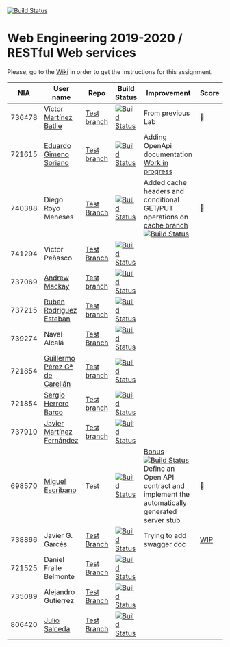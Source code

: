 [![Build Status](https://travis-ci.org/UNIZAR-30246-WebEngineering/lab3-restful-ws.svg?branch=master)](https://travis-ci.org/UNIZAR-30246-WebEngineering/lab3-restful-ws)
# Web Engineering 2019-2020 / RESTful Web services
Please, go to the [Wiki](https://github.com/UNIZAR-30246-WebEngineering/lab3-restful-ws/wiki) in order to get the instructions for this assignment.

| NIA    | User name | Repo | Build Status | Improvement | Score
|--------|-----------|------|--------------|-------------|--------
|736478  | [Víctor Martínez Batlle](https://github.com/vmbatlle/) | [Test branch](https://github.com/vmbatlle/lab3-restful-ws/tree/test)    | [![Build Status](https://travis-ci.org/vmbatlle/lab3-restful-ws.svg?branch=test)](https://travis-ci.org/vmbatlle/lab3-restful-ws) | From previous Lab | :gift:    
|721615  | [Eduardo Gimeno Soriano](https://github.com/Edu7216) | [Test branch](https://github.com/Edu7216/lab3-restful-ws/tree/test) | [![Build Status](https://www.travis-ci.com/Edu7216/lab3-restful-ws.svg?branch=test)](https://www.travis-ci.com/Edu7216/lab3-restful-ws) | Adding OpenApi documentation [Work in progress](https://github.com/Edu7216/lab3-restful-ws/tree/openapi) |
|740388  | Diego Royo Meneses | [Test Branch](https://github.com/diegoroyo/lab3-restful-ws/tree/test)    | [![Build Status](https://travis-ci.org/diegoroyo/lab3-restful-ws.svg?branch=test)](https://travis-ci.org/diegoroyo/lab3-restful-ws/tree/test)| Added cache headers and conditional GET/PUT operations on [cache branch](https://github.com/diegoroyo/lab3-restful-ws/tree/cache) [![Build Status](https://travis-ci.org/diegoroyo/lab3-restful-ws.svg?branch=cache)](https://travis-ci.org/diegoroyo/lab3-restful-ws/tree/cache) | :gift:
|741294  | Victor Peñasco | [Test Branch](https://github.com/vpec/lab3-restful-ws/tree/test)    | [![Build Status](https://travis-ci.org/vpec/lab3-restful-ws.svg?branch=test)](https://travis-ci.org/vpec/lab3-restful-ws/tree/test)|             |
|737069  | [Andrew Mackay](https://github.com/AndrewKM210/) | [Test branch](https://github.com/AndrewKM210/lab3-restful-ws/tree/test)    | [![Build Status](https://travis-ci.org/AndrewKM210/lab3-restful-ws.svg?branch=test)](https://travis-ci.org/AndrewKM210/lab3-restful-ws) |  |
|737215  | [Ruben Rodriguez Esteban](https://github.com/ZgzInfinity/) | [Test branch](https://github.com/ZgzInfinity/lab3-restful-ws/tree/test)    | [![Build Status](https://travis-ci.org/ZgzInfinity/lab3-restful-ws.svg?branch=test)](https://travis-ci.org/ZgzInfinity/lab3-restful-ws) |  |
|739274  | Naval Alcalá | [Test Branch](https://github.com/aeri/lab3-restful-ws/tree/test)    | [![Build Status](https://travis-ci.org/aeri/lab3-restful-ws.svg?branch=test)](https://travis-ci.org/aeri/lab3-restful-ws)|             |
|721854  | [Guillermo Pérez Gª de Carellán](https://github.com/Guillerm097/) | [Test branch](https://github.com/Guillerm097/lab3-restful-ws/tree/test)    | [![Build Status](https://travis-ci.org/Guillerm097/lab3-restful-ws.svg?branch=test)](https://travis-ci.org/Guillerm097/lab3-restful-ws) |  |
|721854  | [Sergio Herrero Barco](https://github.com/sherrero96/) | [Test branch](https://github.com/sherrero96/lab3-restful-ws/tree/test)    | [![Build Status](https://travis-ci.org/sherrero96/lab3-restful-ws.svg?branch=test)](https://travis-ci.org/sherrero96/lab3-restful-ws) |  |
|737910  | [Javier Martínez Fernández](https://github.com/javiermixture17) | [Test branch](https://github.com/javiermixture17/lab3-restful-ws/tree/test)    | [![Build Status](https://travis-ci.org/javiermixture17/lab3-restful-ws.svg?branch=test)](https://travis-ci.org/javiermixture17/lab3-restful-ws) |  |
|698570 | [Miguel Escribano](https://github.com/a698570) | [Test](https://github.com/a698570/lab3-restful-ws/tree/test)     | [![Build Status](https://travis-ci.com/a698570/lab3-restful-ws.svg?branch=test)](https://travis-ci.com/a698570/lab3-restful-ws) | [Bonus](https://github.com/a698570/lab3-restful-ws/tree/bonus)  [![Build Status](https://travis-ci.com/a698570/lab3-restful-ws.svg?branch=bonus)](https://travis-ci.com/a698570/lab3-restful-ws) <br> Define an Open API contract and implement the automatically generated server stub | :gift:
|738866  | Javier G. Garcés | [Test Branch](https://github.com/JaviBite/lab3-restful-ws/tree/test)    | [![Build Status](https://travis-ci.org/JaviBite/lab3-restful-ws.svg?branch=test)](https://travis-ci.org/JaviBite/lab3-restful-ws/tree/test)| Trying to add swagger doc | [WIP](https://github.com/JaviBite/lab3-restful-ws/tree/bonus)  |
|721525  | Daniel Fraile Belmonte | [Test Branch](https://github.com/DanFzgz/lab3-restful-ws/tree/test) | [![Build Status](https://travis-ci.org/DanFzgz/lab3-restful-ws.svg?branch=test)](https://travis-ci.org/DanFzgz/lab3-restful-ws/tree/test) |             |
|735089  | Alejandro Gutierrez | [Test Branch](https://github.com/AlexGuti14/lab3-restful-ws/tree/test)    | [![Build Status](https://travis-ci.org/AlexGuti14/lab3-restful-ws.svg?branch=test)](https://travis-ci.org/AlexGuti14/lab3-restful-ws)|  |
|806420  | [Julio Salceda](https://github.com/phsxes) | [Test Branch](https://github.com/phsxes/lab3-restful-ws/tree/test)    | [![Build Status](https://travis-ci.org/phsxes/lab3-restful-ws.svg?branch=test)](https://travis-ci.org/phsxes/lab3-restful-ws)|  |
